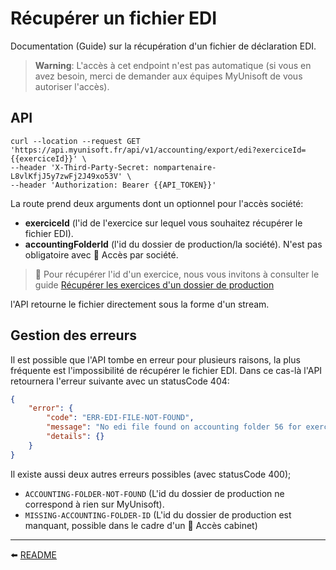 # Récupérer un fichier EDI

Documentation (Guide) sur la récupération d'un fichier de déclaration EDI.

> **Warning**: L'accès à cet endpoint n'est pas automatique (si vous en avez besoin, merci de demander aux équipes MyUnisoft de vous autoriser l'accès).

## API

```
curl --location --request GET 'https://api.myunisoft.fr/api/v1/accounting/export/edi?exerciceId={{exerciceId}}' \
--header 'X-Third-Party-Secret: nompartenaire-L8vlKfjJ5y7zwFj2J49xo53V' \
--header 'Authorization: Bearer {{API_TOKEN}}'
```

La route prend deux arguments dont un optionnel pour l'accès société:
- **exerciceId** (l'id de l'exercice sur lequel vous souhaitez récupérer le fichier EDI).
- **accountingFolderId** (l'id du dossier de production/la société). N'est pas obligatoire avec 🔸 Accès par société.

> 👀 Pour récupérer l'id d'un exercice, nous vous invitons à consulter le guide [Récupérer les exercices d'un dossier de production](./exercices.md)

l'API retourne le fichier directement sous la forme d'un stream.

## Gestion des erreurs

Il est possible que l'API tombe en erreur pour plusieurs raisons, la plus fréquente est l'impossibilité de récupérer le fichier EDI. Dans ce cas-là l'API retournera l'erreur suivante avec un statusCode 404:

```json
{
    "error": {
        "code": "ERR-EDI-FILE-NOT-FOUND",
        "message": "No edi file found on accounting folder 56 for exercice 98",
        "details": {}
    }
}
```

Il existe aussi deux autres erreurs possibles (avec statusCode 400);

- `ACCOUNTING-FOLDER-NOT-FOUND` (L'id du dossier de production ne correspond à rien sur MyUnisoft).
- `MISSING-ACCOUNTING-FOLDER-ID` (L'id du dossier de production est manquant, possible dans le cadre d'un 🔹 Accès cabinet)

---

⬅️ [README](../README.md)
